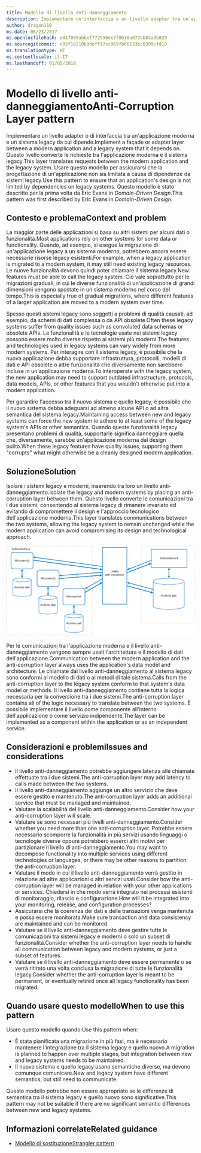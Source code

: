 ```yaml
---
title: Modello di livello anti-danneggiamento
description: Implementare un'interfaccia o un livello adapter tra un'applicazione moderna e un sistema legacy.
author: dragon119
ms.date: 06/23/2017
ms.openlocfilehash: e41f080abbef772596ee7f8b10ad72bb03a3b829
ms.sourcegitcommit: c93f1b210b3deff17cc969fb66133bc6399cfd10
ms.translationtype: HT
ms.contentlocale: it-IT
ms.lasthandoff: 01/05/2018
---
```

# <a name="anti-corruption-layer-pattern"></a><span data-ttu-id="f1045-103">Modello di livello anti-danneggiamento</span><span class="sxs-lookup"><span data-stu-id="f1045-103">Anti-Corruption Layer pattern</span></span>

<span data-ttu-id="f1045-104">Implementare un livello adapter o di interfaccia tra un'applicazione moderna e un sistema legacy da cui dipende.</span><span class="sxs-lookup"><span data-stu-id="f1045-104">Implement a façade or adapter layer between a modern application and a legacy system that it depends on.</span></span> <span data-ttu-id="f1045-105">Questo livello converte le richieste tra l'applicazione moderna e il sistema legacy.</span><span class="sxs-lookup"><span data-stu-id="f1045-105">This layer translates requests between the modern application and the legacy system.</span></span> <span data-ttu-id="f1045-106">Usare questo modello per assicurarsi che la progettazione di un'applicazione non sia limitata a causa di dipendenze da sistemi legacy.</span><span class="sxs-lookup"><span data-stu-id="f1045-106">Use this pattern to ensure that an application's design is not limited by dependencies on legacy systems.</span></span> <span data-ttu-id="f1045-107">Questo modello è stato descritto per la prima volta da Eric Evans in *Domain-Driven Design*.</span><span class="sxs-lookup"><span data-stu-id="f1045-107">This pattern was first described by Eric Evans in *Domain-Driven Design*.</span></span>

## <a name="context-and-problem"></a><span data-ttu-id="f1045-108">Contesto e problema</span><span class="sxs-lookup"><span data-stu-id="f1045-108">Context and problem</span></span>

<span data-ttu-id="f1045-109">La maggior parte delle applicazioni si basa su altri sistemi per alcuni dati o funzionalità.</span><span class="sxs-lookup"><span data-stu-id="f1045-109">Most applications rely on other systems for some data or functionality.</span></span> <span data-ttu-id="f1045-110">Quando, ad esempio, si esegue la migrazione di un'applicazione legacy a un sistema moderno, potrebbero ancora essere necessarie risorse legacy esistenti.</span><span class="sxs-lookup"><span data-stu-id="f1045-110">For example, when a legacy application is migrated to a modern system, it may still need existing legacy resources.</span></span> <span data-ttu-id="f1045-111">Le nuove funzionalità devono quindi poter chiamare il sistema legacy.</span><span class="sxs-lookup"><span data-stu-id="f1045-111">New features must be able to call the legacy system.</span></span> <span data-ttu-id="f1045-112">Ciò vale soprattutto per le migrazioni graduali, in cui le diverse funzionalità di un'applicazione di grandi dimensioni vengono spostate in un sistema moderno nel corso del tempo.</span><span class="sxs-lookup"><span data-stu-id="f1045-112">This is especially true of gradual migrations, where different features of a larger application are moved to a modern system over time.</span></span>

<span data-ttu-id="f1045-113">Spesso questi sistemi legacy sono soggetti a problemi di qualità causati, ad esempio, da schemi di dati complessa o da API obsolete.</span><span class="sxs-lookup"><span data-stu-id="f1045-113">Often these legacy systems suffer from quality issues such as convoluted data schemas or obsolete APIs.</span></span> <span data-ttu-id="f1045-114">Le funzionalità e le tecnologie usate nei sistemi legacy possono essere molto diverse rispetto ai sistemi più moderni.</span><span class="sxs-lookup"><span data-stu-id="f1045-114">The features and technologies used in legacy systems can vary widely from more modern systems.</span></span> <span data-ttu-id="f1045-115">Per interagire con il sistema legacy, è possibile che la nuova applicazione debba supportare infrastruttura, protocolli, modelli di dati e API obsolete o altre funzionalità che diversamente non sarebbero incluse in un'applicazione moderna.</span><span class="sxs-lookup"><span data-stu-id="f1045-115">To interoperate with the legacy system, the new application may need to support outdated infrastructure, protocols, data models, APIs, or other features that you wouldn't otherwise put into a modern application.</span></span>

<span data-ttu-id="f1045-116">Per garantire l'accesso tra il nuovo sistema e quello legacy, è possibile che il nuovo sistema debba adeguarsi ad almeno alcune API o ad altra semantica del sistema legacy.</span><span class="sxs-lookup"><span data-stu-id="f1045-116">Maintaining access between new and legacy systems can force the new system to adhere to at least some of the legacy system's APIs or other semantics.</span></span> <span data-ttu-id="f1045-117">Quando queste funzionalità legacy presentano problemi di qualità, supportarle significa danneggiare quella che, diversamente, sarebbe un'applicazione moderna dal design pulito.</span><span class="sxs-lookup"><span data-stu-id="f1045-117">When these legacy features have quality issues, supporting them "corrupts" what might otherwise be a cleanly designed modern application.</span></span> 

## <a name="solution"></a><span data-ttu-id="f1045-118">Soluzione</span><span class="sxs-lookup"><span data-stu-id="f1045-118">Solution</span></span>

<span data-ttu-id="f1045-119">Isolare i sistemi legacy e moderni, inserendo tra loro un livello anti-danneggiamento.</span><span class="sxs-lookup"><span data-stu-id="f1045-119">Isolate the legacy and modern systems by placing an anti-corruption layer between them.</span></span> <span data-ttu-id="f1045-120">Questo livello converte le comunicazioni tra i due sistemi, consentendo al sistema legacy di rimanere invariato ed evitando di compromettere il design e l'approccio tecnologico dell'applicazione moderna.</span><span class="sxs-lookup"><span data-stu-id="f1045-120">This layer translates communications between the two systems, allowing the legacy system to remain unchanged while the modern application can avoid compromising its design and technological approach.</span></span>

![](./_images/anti-corruption-layer.png) 

<span data-ttu-id="f1045-121">Per le comunicazioni tra l'applicazione moderna e il livello anti-danneggiamento vengono sempre usati l'architettura e il modello di dati dell'applicazione.</span><span class="sxs-lookup"><span data-stu-id="f1045-121">Communication between the modern application and the anti-corruption layer always uses the application's data model and architecture.</span></span> <span data-ttu-id="f1045-122">Le chiamate dal livello anti-danneggiamento al sistema legacy sono conformi al modello di dati o ai metodi di tale sistema.</span><span class="sxs-lookup"><span data-stu-id="f1045-122">Calls from the anti-corruption layer to the legacy system conform to that system's data model or methods.</span></span> <span data-ttu-id="f1045-123">Il livello anti-danneggiamento contiene tutta la logica necessaria per la conversione tra i due sistemi.</span><span class="sxs-lookup"><span data-stu-id="f1045-123">The anti-corruption layer contains all of the logic necessary to translate between the two systems.</span></span> <span data-ttu-id="f1045-124">È possibile implementare il livello come componente all'interno dell'applicazione o come servizio indipendente.</span><span class="sxs-lookup"><span data-stu-id="f1045-124">The layer can be implemented as a component within the application or as an independent service.</span></span>

## <a name="issues-and-considerations"></a><span data-ttu-id="f1045-125">Considerazioni e problemi</span><span class="sxs-lookup"><span data-stu-id="f1045-125">Issues and considerations</span></span>

- <span data-ttu-id="f1045-126">Il livello anti-danneggiamento potrebbe aggiungere latenza alle chiamate effettuate tra i due sistemi.</span><span class="sxs-lookup"><span data-stu-id="f1045-126">The anti-corruption layer may add latency to calls made between the two systems.</span></span>
- <span data-ttu-id="f1045-127">Il livello anti-danneggiamento aggiunge un altro servizio che deve essere gestito e mantenuto.</span><span class="sxs-lookup"><span data-stu-id="f1045-127">The anti-corruption layer adds an additional service that must be managed and maintained.</span></span>
- <span data-ttu-id="f1045-128">Valutare la scalabilità del livello anti-danneggiamento.</span><span class="sxs-lookup"><span data-stu-id="f1045-128">Consider how your anti-corruption layer will scale.</span></span>
- <span data-ttu-id="f1045-129">Valutare se sono necessari più livelli anti-danneggiamento.</span><span class="sxs-lookup"><span data-stu-id="f1045-129">Consider whether you need more than one anti-corruption layer.</span></span> <span data-ttu-id="f1045-130">Potrebbe essere necessario scomporre la funzionalità in più servizi usando linguaggi o tecnologie diverse oppure potrebbero esserci altri motivi per partizionare il livello di anti-danneggiamento.</span><span class="sxs-lookup"><span data-stu-id="f1045-130">You may want to decompose functionality into multiple services using different technologies or languages, or there may be other reasons to partition the anti-corruption layer.</span></span>
- <span data-ttu-id="f1045-131">Valutare il modo in cui il livello anti-danneggiamento verrà gestito in relazione ad altre applicazioni o altri servizi usati.</span><span class="sxs-lookup"><span data-stu-id="f1045-131">Consider how the anti-corruption layer will be managed in relation with your other applications or services.</span></span> <span data-ttu-id="f1045-132">Chiedersi in che modo verrà integrato nei processi esistenti di monitoraggio, rilascio e configurazione.</span><span class="sxs-lookup"><span data-stu-id="f1045-132">How will it be integrated into your monitoring, release, and configuration processes?</span></span>
- <span data-ttu-id="f1045-133">Assicurarsi che la coerenza dei dati e delle transazioni venga mantenuta e possa essere monitorata.</span><span class="sxs-lookup"><span data-stu-id="f1045-133">Make sure transaction and data consistency are maintained and can be monitored.</span></span>
- <span data-ttu-id="f1045-134">Valutare se il livello anti-danneggiamento deve gestire tutte le comunicazioni tra sistemi legacy e moderni o solo un subset di funzionalità.</span><span class="sxs-lookup"><span data-stu-id="f1045-134">Consider whether the anti-corruption layer needs to handle all communication between legacy and modern systems, or just a subset of features.</span></span> 
- <span data-ttu-id="f1045-135">Valutare se il livello anti-danneggiamento deve essere permanente o se verrà ritirato una volta conclusa la migrazione di tutte le funzionalità legacy.</span><span class="sxs-lookup"><span data-stu-id="f1045-135">Consider whether the anti-corruption layer is meant to be permanent, or eventually retired once all legacy functionality has been migrated.</span></span>

## <a name="when-to-use-this-pattern"></a><span data-ttu-id="f1045-136">Quando usare questo modello</span><span class="sxs-lookup"><span data-stu-id="f1045-136">When to use this pattern</span></span>

<span data-ttu-id="f1045-137">Usare questo modello quando:</span><span class="sxs-lookup"><span data-stu-id="f1045-137">Use this pattern when:</span></span>

- <span data-ttu-id="f1045-138">È stata pianificata una migrazione in più fasi, ma è necessario mantenere l'integrazione tra il sistema legacy e quello nuovo.</span><span class="sxs-lookup"><span data-stu-id="f1045-138">A migration is planned to happen over multiple stages, but integration between new and legacy systems needs to be maintained.</span></span>
- <span data-ttu-id="f1045-139">Il nuovo sistema e quello legacy usano semantiche diverse, ma devono comunque comunicare.</span><span class="sxs-lookup"><span data-stu-id="f1045-139">New and legacy system have different semantics, but still need to communicate.</span></span>

<span data-ttu-id="f1045-140">Questo modello potrebbe non essere appropriato se le differenze di semantica tra il sistema legacy e quello nuovo sono significative.</span><span class="sxs-lookup"><span data-stu-id="f1045-140">This pattern may not be suitable if there are no significant semantic differences between new and legacy systems.</span></span> 

## <a name="related-guidance"></a><span data-ttu-id="f1045-141">Informazioni correlate</span><span class="sxs-lookup"><span data-stu-id="f1045-141">Related guidance</span></span>

- <span data-ttu-id="f1045-142">[Modello di sostituzione][strangler]</span><span class="sxs-lookup"><span data-stu-id="f1045-142">[Strangler pattern][strangler]</span></span>

[strangler]: ./strangler.md
